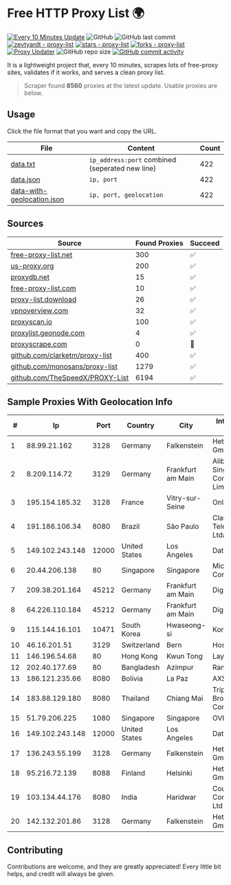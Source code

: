
# Free HTTP Proxy List 🌍

[![Every 10 Minutes Update](https://github.com/mertguvencli/http-proxy-list/actions/workflows/main.yml/badge.svg?branch=main)](https://github.com/mertguvencli/http-proxy-list/actions/workflows/main.yml)
![GitHub](https://img.shields.io/github/license/mertguvencli/http-proxy-list)
![GitHub last commit](https://img.shields.io/github/last-commit/mertguvencli/http-proxy-list)
[![zevtyardt - proxy-list](https://img.shields.io/static/v1?label=zevtyardt&message=proxy-list&color=blue&logo=github)](https://github.com/zevtyardt/proxy-list "Go to GitHub repo")
[![stars - proxy-list](https://img.shields.io/github/stars/zevtyardt/proxy-list?style=social)](https://github.com/zevtyardt/proxy-list)
[![forks - proxy-list](https://img.shields.io/github/forks/zevtyardt/proxy-list?style=social)](https://github.com/zevtyardt/proxy-list)
[![Proxy Updater](https://github.com/zevtyardt/proxy-list/workflows/Proxy%20Updater/badge.svg)](https://github.com/zevtyardt/proxy-list/actions?query=workflow:"Proxy+Updater")
![GitHub repo size](https://img.shields.io/github/repo-size/zevtyardt/proxy-list)
[![GitHub commit activity](https://img.shields.io/github/commit-activity/m/zevtyardt/proxy-list?logo=commits)](https://github.com/zevtyardt/proxy-list/commits/main)

It is a lightweight project that, every 10 minutes, scrapes lots of free-proxy sites, validates if it works, and serves a clean proxy list.

> Scraper found **8560** proxies at the latest update. Usable proxies are below.

## Usage

Click the file format that you want and copy the URL.

|File|Content|Count|
|----|-------|-----|
|[data.txt](https://raw.githubusercontent.com/mertguvencli/http-proxy-list/main/proxy-list/data.txt)|`ip_address:port` combined (seperated new line)|422|
|[data.json](https://raw.githubusercontent.com/mertguvencli/http-proxy-list/main/proxy-list/data.json)|`ip, port`|422|
|[data-with-geolocation.json](https://raw.githubusercontent.com/mertguvencli/http-proxy-list/main/proxy-list/data-with-geolocation.json)|`ip, port, geolocation`|422|

## Sources

|Source|Found Proxies|Succeed|
|------|-------------|-------|
|[free-proxy-list.net](https://free-proxy-list.net)|300|✅|
|[us-proxy.org](https://www.us-proxy.org)|200|✅|
|[proxydb.net](http://proxydb.net)|15|✅|
|[free-proxy-list.com](https://free-proxy-list.com/?page=&port=&type%5B%5D=http&type%5B%5D=https&up_time=0&search=Search)|10|✅|
|[proxy-list.download](https://www.proxy-list.download/HTTP)|26|✅|
|[vpnoverview.com](https://vpnoverview.com/privacy/anonymous-browsing/free-proxy-servers)|32|✅|
|[proxyscan.io](https://www.proxyscan.io)|100|✅|
|[proxylist.geonode.com](https://proxylist.geonode.com/api/proxy-list?limit=300&page=1&sort_by=lastChecked&sort_type=desc&protocols=http,https)|4|✅|
|[proxyscrape.com](https://api.proxyscrape.com/v2/?request=displayproxies&protocol=http&timeout=10000&country=all&ssl=all&anonymity=all)|0|🚫|
|[github.com/clarketm/proxy-list](https://raw.githubusercontent.com/clarketm/proxy-list/master/proxy-list-raw.txt)|400|✅|
|[github.com/monosans/proxy-list](https://raw.githubusercontent.com/monosans/proxy-list/main/proxies/http.txt)|1279|✅|
|[github.com/TheSpeedX/PROXY-List](https://raw.githubusercontent.com/TheSpeedX/PROXY-List/master/http.txt)|6194|✅|


## Sample Proxies With Geolocation Info

|#|Ip|Port|Country|City|Internet Service Provider|
|-|--|----|-------|----|-------------------------|
|1|88.99.21.162|3128|Germany|Falkenstein|Hetzner Online GmbH|
|2|8.209.114.72|3129|Germany|Frankfurt am Main|Alibaba.com Singapore E-Commerce Private Limited|
|3|195.154.185.32|3128|France|Vitry-sur-Seine|Online S.A.S.|
|4|191.186.106.34|8080|Brazil|São Paulo|Claro NXT Telecomunicacoes Ltda|
|5|149.102.243.148|12000|United States|Los Angeles|Datacamp Limited|
|6|20.44.206.138|80|Singapore|Singapore|Microsoft Corporation|
|7|209.38.201.164|45212|Germany|Frankfurt am Main|DigitalOcean, LLC|
|8|64.226.110.184|45212|Germany|Frankfurt am Main|DigitalOcean, LLC|
|9|115.144.16.101|10471|South Korea|Hwaseong-si|Korea Telecom|
|10|46.16.201.51|3129|Switzerland|Bern|Hosteur SA|
|11|146.196.54.68|80|Hong Kong|Kwun Tong|Layerstack Limited|
|12|202.40.177.69|80|Bangladesh|Azimpur|Ranks ITT|
|13|186.121.235.66|8080|Bolivia|La Paz|AXS Bolivia S. A.|
|14|183.88.129.180|8080|Thailand|Chiang Mai|Triple T Broadband Public Company Limited|
|15|51.79.206.225|1080|Singapore|Singapore|OVH SAS|
|16|149.102.243.148|12000|United States|Los Angeles|Datacamp Limited|
|17|136.243.55.199|3128|Germany|Falkenstein|Hetzner Online GmbH|
|18|95.216.72.139|8088|Finland|Helsinki|Hetzner Online GmbH|
|19|103.134.44.176|8080|India|Haridwar|Countrylink Communiction Pvt Ltd|
|20|142.132.201.86|3128|Germany|Falkenstein|Hetzner Online GmbH|



## Contributing

Contributions are welcome, and they are greatly appreciated! Every
little bit helps, and credit will always be given.

